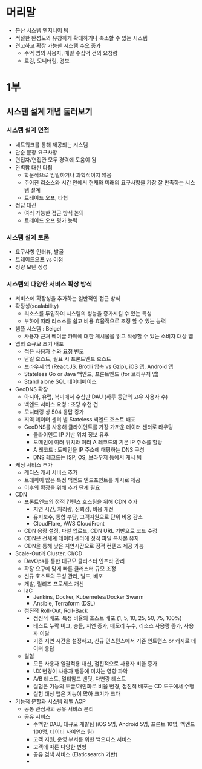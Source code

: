 # 머리말

* 분산 시스템 엔지니어 팀
* 적절한 완성도와 유창하게 확대하거나 축소할 수 있는 시스템
* 견고하고 확장 가능한 시스템 수요 증가
	* 수억 명의 사용자, 매일 수십억 건의 요청량
	* 로깅, 모니터링, 경보

# 1부

## 시스템 설계 개념 둘러보기

### 시스템 설계 면접

* 네트워크를 통해 제공되는 시스템
* 단순 문장 요구사항
* 면접자/면접관 모두 경력에 도움이 됨
* 완벽함 대신 타협
	* 학문적으로 엄밀하거나 과학적이지 않음
	* 주어진 리소스와 시간 안에서 현재와 미래의 요구사항을 가장 잘 만족하는 시스템 설계
	* 트레이드 오프, 타협
* 정답 대신
	* 여러 가능한 접근 방식 논의
	* 트레이드 오프 평가 능력

### 시스템 설계 토론

* 요구사항 인터뷰, 발굴
* 트레이드오프 vs 이점
* 정량 보단 정성

### 시스템의 다양한 서비스 확장 방식

* 서비스에 확장성을 추가하는 일반적인 접근 방식
* 확장성(scalability)
	* 리소스를 투입하여 시스템의 성능을 증가시킬 수 있는 특성
	* 부하에 따라 리소스를 쉽고 비용 효율적으로 조정 할 수 있는 능력
* 샘플 시스템 : Beigel
	* 사용자 근처 베이글 카페에 대한 게시물을 읽고 작성할 수 있는 소비자 대상 앱
* 앱의 소규모 초기 배포
	* 적은 사용자 수와 요청 빈도
	* 단일 호스트, 필요 시 프론트엔드 호스트
	* 브라우저 앱 (React.JS. Brotlli 압축 vs Gzip), iOS 앱, Android 앱
	* Stateless Go or Java 백엔드, 프론트엔드 (for 브라우저 앱)
	* Stand alone SQL 데이터베이스
* GeoDNS 확장
	* 아시아, 유럽, 북미에서 수십만 DAU (하루 동안의 고유 사용자 수)
	* 백엔드 서비스 요청 : 초당 수천 건
	* 모니터링 상 504 응답 증가
	* 지역 데이터 센터 별 Stateless 백엔드 호스트 배포
	* GeoDNS를 사용해 클라이언트를 가장 가까운 데이터 센터로 라우팅
		* 클라이언트 IP 기반 위치 정보 유추
		* 도메인에 여러 위치와 여러 A 레코드의 기본 IP 주소를 할당
		* A 레코드 : 도메인을 IP 주소에 매핑하는 DNS 구성
		* DNS 레코드는 ISP, OS, 브라우저 등에서 캐시 됨
* 캐싱 서비스 추가
	* 레디스 캐시 서비스 추가
	* 트래픽이 많은 특정 백엔드 엔드포인트를 캐시로 제공
	* 이후의 확장을 위해 추가 단계 필요
* CDN
	* 프론트엔드의 정적 컨텐츠 호스팅을 위해 CDN 추가
		* 지연 시간, 처리량, 신뢰성, 비용 개선
		* 유지보수, 통합 부담, 고객지원으로 단위 비용 감소
		* CloudFlare, AWS CloudFront
	* CDN 용량 설정, 파일 업로드, CDN URL 기반으로 코드 수정
	* CDN은 전세계 데이터 센터에 정적 파일 복사본 유지
	* CDN을 통해 낮은 지연시간으로 정적 컨텐츠 제공 가능
* Scale-Out과 Cluster, CI/CD
	* DevOps를 통한 대규모 클러스터 인프라 관리
	* 확장 요구에 맞게 빠른 클러스터 규모 조정
	* 신규 호스트의 구성 관리, 빌드, 배포
	* 개발, 릴리즈 프로세스 개선
	* IaC
		* Jenkins, Docker, Kubernetes/Docker Swarm
		* Ansible, Terraform (DSL)
	* 점진적 Roll-Out, Roll-Back
		* 점진적 배포. 특정 비율의 호스트 배포 (1, 5, 10, 25, 50, 75, 100%)
		* 테스트 누락 버그, 충돌, 지연 증가, 메모리 누수, 리소스 사용량 증가, 사용자 이탈
		* 기준 지연 시간을 설정하고, 신규 인스턴스에서 기존 인트턴스 or 캐시로 데이터 응답
	* 실험
		* 모든 사용자 일괄적용 대신, 점진적으로 사용자 비율 증가
		* UX 변경이 사용자 행동에 미치는 영향 파악
		* A/B 테스트, 멀티암드 밴딧, 다변량 테스트
		* 실험은 기능의 토글/개인화로 비율 변경, 점진적 배포는 CD 도구에서 수행
		* 실험 대상 앱은 기능이 많아 크기가 크다
* 기능적 분할과 시스템 레벨 AOP
	* 공통 관심사의 공유 서비스 분리
	* 공유 서비스
		* 수백만 DAU, 대규모 개발팀 (iOS 5명, Android 5명, 프론트 10명, 백엔드 100명, 데이터 사이언스 팀)
		* 고객 지원, 운영 부서를 위한 백오피스 서비스
		* 고객에 따른 다양한 변형
		* 공유 검색 서비스 (Elaticsearch 기반)
		* 